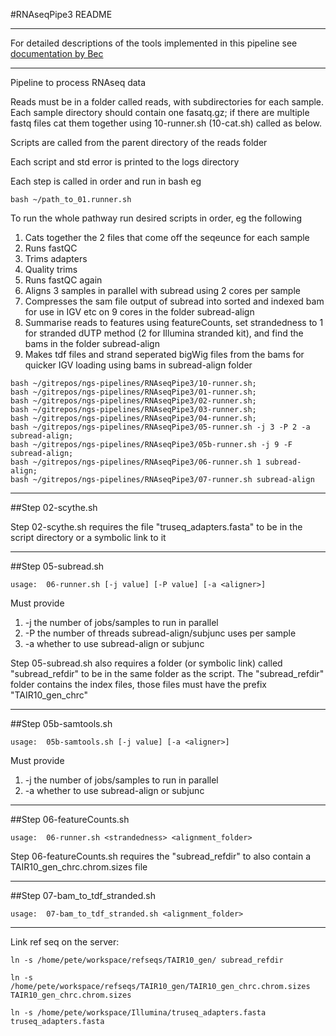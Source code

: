 #RNAseqPipe3 README

---

For detailed descriptions of the tools implemented in this pipeline see [documentation by Bec](https://github.com/pedrocrisp/NGS-pipelines/blob/master/Docs/RNAseq.md)

---

Pipeline to process RNAseq data

Reads must be in a folder called reads, with subdirectories for each sample.  Each sample directory should contain one fasatq.gz; if there are multiple fastq files cat them together using 10-runner.sh (10-cat.sh) called as below.

Scripts are called from the parent directory of the reads folder

Each script and std error is printed to the logs directory

Each step is called in order and run in bash eg 

```
bash ~/path_to_01.runner.sh
```

To run the whole pathway run desired scripts in order, eg the following 

1. Cats together the 2 files that come off the seqeunce for each sample
2. Runs fastQC
3. Trims adapters
4. Quality trims
5. Runs fastQC again
6. Aligns 3 samples in parallel with subread using 2 cores per sample
7. Compresses the sam file output of subread into sorted and indexed bam for use in IGV etc on 9 cores in the folder subread-align
8. Summarise reads to features using featureCounts, set strandedness to 1 for stranded dUTP method (2 for Illumina stranded kit), and find the bams in the folder subread-align
8. Makes tdf files and strand seperated bigWig files from the bams for quicker IGV loading using bams in subread-align folder

```
bash ~/gitrepos/ngs-pipelines/RNAseqPipe3/10-runner.sh;
bash ~/gitrepos/ngs-pipelines/RNAseqPipe3/01-runner.sh;
bash ~/gitrepos/ngs-pipelines/RNAseqPipe3/02-runner.sh;
bash ~/gitrepos/ngs-pipelines/RNAseqPipe3/03-runner.sh;
bash ~/gitrepos/ngs-pipelines/RNAseqPipe3/04-runner.sh;
bash ~/gitrepos/ngs-pipelines/RNAseqPipe3/05-runner.sh -j 3 -P 2 -a subread-align;
bash ~/gitrepos/ngs-pipelines/RNAseqPipe3/05b-runner.sh -j 9 -F subread-align;
bash ~/gitrepos/ngs-pipelines/RNAseqPipe3/06-runner.sh 1 subread-align;
bash ~/gitrepos/ngs-pipelines/RNAseqPipe3/07-runner.sh subread-align
```

---
##Step 02-scythe.sh


Step 02-scythe.sh requires the file "truseq_adapters.fasta" to be in the script directory or a symbolic link to it

---
##Step 05-subread.sh
```
usage:  06-runner.sh [-j value] [-P value] [-a <aligner>]
```
Must provide 
1. -j the number of jobs/samples to run in parallel 
2. -P the number of threads subread-align/subjunc uses per sample
3. -a whether to use subread-align or subjunc 

Step 05-subread.sh also requires a folder (or symbolic link) called "subread\_refdir" to be in the same folder as the script. The "subread\_refdir" folder contains the index files, those files must have the prefix "TAIR10\_gen\_chrc"

---
##Step 05b-samtools.sh
```
usage:  05b-samtools.sh [-j value] [-a <aligner>]
```
Must provide 

1. -j the number of jobs/samples to run in parallel 
2. -a whether to use subread-align or subjunc 

---
##Step 06-featureCounts.sh
```
usage:  06-runner.sh <strandedness> <alignment_folder>
```

Step 06-featureCounts.sh requires the "subread\_refdir" to also contain a TAIR10\_gen_chrc.chrom.sizes file

---
##Step 07-bam\_to\_tdf_stranded.sh
```
usage:  07-bam_to_tdf_stranded.sh <alignment_folder>
```
---
Link ref seq on the server:

```
ln -s /home/pete/workspace/refseqs/TAIR10_gen/ subread_refdir

ln -s /home/pete/workspace/refseqs/TAIR10_gen/TAIR10_gen_chrc.chrom.sizes TAIR10_gen_chrc.chrom.sizes

ln -s /home/pete/workspace/Illumina/truseq_adapters.fasta truseq_adapters.fasta

```

